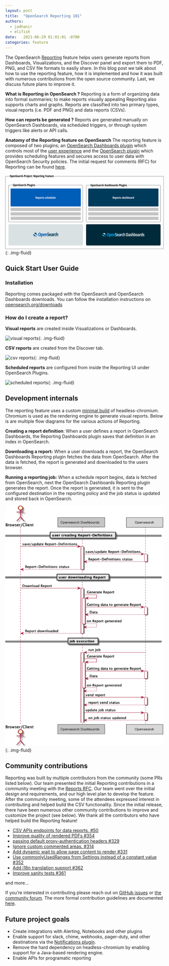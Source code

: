 ```yaml
---
layout: post
title:  "OpenSearch Reporting 101"
authors: 
  - jadhanir
  - elifish
date:   2021-06-29 01:01:01 -0700
categories: feature
---
```


The OpenSearch [Reporting](https://github.com/opensearch-project/dashboards-reports) feature helps users generate reports from Dashboards, Visualizations, and the Discover panel and export them to PDF, PNG, and CSV file formats to easily share. In this blog post we talk about how to use the reporting feature, how it is implemented and how it was built with numerous contributions from the open source community. Last, we discuss future plans to improve it.

**What is Reporting in OpenSearch ?**
Reporting is a form of organizing data into formal summaries; to make reports visually appealing Reporting also supports charts and graphs. Reports are classified into two primary types, visual reports (i.e. PDF and PNG) and data reports (CSVs). 

**How can reports be generated ?**
Reports are generated manually on OpenSearch Dashboards, via scheduled triggers, or through system triggers like alerts or API calls.

**Anatomy of the Reporting feature on OpenSearch**
The reporting feature is composed of two plugins; an [OpenSearch Dashboards plugin](https://github.com/opensearch-project/dashboards-reports/tree/main/dashboards-reports) which controls most of the [user experience](https://github.com/opensearch-project/dashboards-reports/blob/main/docs/dashboards-reports/ux/OpenSearch-Dashboards-Reporting-UX-documentation.md) and the [OpenSearch plugin](https://github.com/opensearch-project/dashboards-reports/tree/main/reports-scheduler) which provides scheduling features and secures access to user data with OpenSearch Security policies. The initial request for comments (RFC) for Reporting can be found [here](https://github.com/opensearch-project/dashboards-reports/blob/main/docs/dashboards-reports/dev/OpenSearch-Dashboards-Reporting-Design-Proposal.md).

![Report Anatomy](/assets/media/blog-images/2021-06-29-feature-highlight-reporting/report-anatomy.png){: .img-fluid}

## Quick Start User Guide

### Installation

Reporting comes packaged with the OpenSearch and OpenSearch Dashboards downloads. You can follow the installation instructions on [opensearch.org/downloads](https://opensearch.org/downloads.html) 

### How do I create a report?

**Visual reports** are created inside Visualizations or Dashboards. 

![visual reports](/assets/media/blog-images/2021-06-29-feature-highlight-reporting/visual-reports.gif){: .img-fluid}

**CSV reports** are created from the Discover tab.

![csv reports](/assets/media/blog-images/2021-06-29-feature-highlight-reporting/csv-reports.gif){: .img-fluid}

**Scheduled reports** are configured from inside the Reporting UI under OpenSearch Plugins.

![scheduled reports](/assets/media/blog-images/2021-06-29-feature-highlight-reporting/create-report-definition.gif){: .img-fluid}

## Development internals

The reporting feature uses a custom [minimal build](https://github.com/opensearch-project/dashboards-reports/tree/main/dashboards-reports/rendering-engine/headless-chrome) of headless-chromium. Chromium is used as the rendering engine to generate visual reports. Below is are multiple flow diagrams for the various actions of Reporting. 

**Creating a report definition**: When a user defines a report in OpenSearch Dashboards, the Reporting Dashboards plugin saves that definition in an index in OpenSearch. 

**Downloading a report:** When a user downloads a report, the OpenSearch Dashboards Reporting plugin fetches the data from OpenSearch. After the data is fetched, the report is generated and downloaded to the users browser.

**Running a reporting job:** When a schedule report begins, data is fetched from OpenSearch, next the OpenSearch Dashboards Reporting plugin generates the report. Once the report is generated, it is sent to the configured destination in the reporting policy and the job status is updated and stored back in OpenSearch.

![flow diagram](/assets/media/blog-images/2021-06-29-feature-highlight-reporting/flow-diagram.png){: .img-fluid}

## Community contributions

Reporting was built by multiple contributors from the community (some PRs listed below). Our team presented the initial Reporting contributions in a community meeting with the [Reports RFC](https://github.com/opendistro-for-elasticsearch/kibana-reports/blob/master/docs/dev/Kibana-Reporting-Design-Proposal.md). Our team went over the initial design and requirements, and our high level plan to develop the feature. After the community meeting, some of the attendees expressed interest in contributing and helped build the CSV functionality. Since the initial release, there have been numerous other community contributions to improve and customize the project (see below). We thank all the contributors who have helped build the Reporting feature!

* [CSV APIs endpoints for data reports. #50](https://github.com/opendistro-for-elasticsearch/kibana-reports/pull/50)
* [Improve quality of rendered PDFs #354](https://github.com/opendistro-for-elasticsearch/kibana-reports/pull/354)
* [passing default proxy-authentication headers #329](https://github.com/opendistro-for-elasticsearch/kibana-reports/pull/329)
* [Ignore custom commented areas. #314](https://github.com/opendistro-for-elasticsearch/kibana-reports/pull/314)
* [Add dynamic wait to allow page content to render #331](https://github.com/opendistro-for-elasticsearch/kibana-reports/pull/331)
* [Use commonlyUsedRanges from Settings instead of a constant value #352](https://github.com/opendistro-for-elasticsearch/kibana-reports/pull/352)
* [Add i18n translation support #362](https://github.com/opendistro-for-elasticsearch/kibana-reports/pull/362)
* [Improve sanity tests #361](https://github.com/opendistro-for-elasticsearch/kibana-reports/pull/361)

and more...

If you’re interested in contributing please reach out on [GitHub issues](https://github.com/opensearch-project/dashboards-reports/issues) or [the community forum](https://discuss.opendistrocommunity.dev/). The more formal contribution guidelines are documented [here](https://github.com/opensearch-project/dashboards-reports/blob/main/CONTRIBUTING.md). 

## Future project goals

* Create integrations with Alerting, Notebooks and other plugins
* Enable support for slack, chime, webhooks, pager-duty, and other destinations via the [Notifications plugin](https://github.com/opensearch-project/notifications).
* Remove the hard dependency on headless-chromium by enabling support for a Java-based rendering engine.
* Enable APIs for programatic reporting

